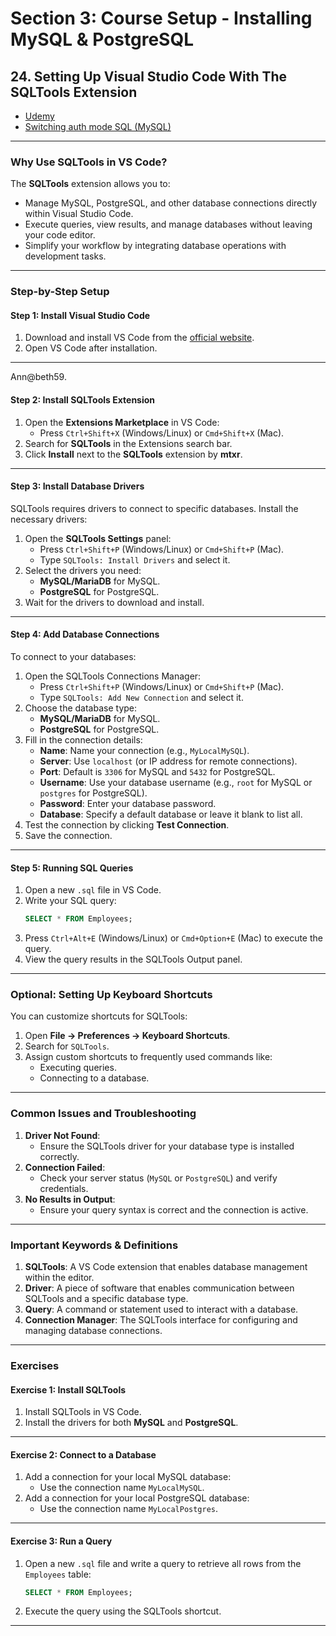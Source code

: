 # **Section 3: Course Setup - Installing MySQL & PostgreSQL**

## **24. Setting Up Visual Studio Code With The SQLTools Extension**

- [Udemy](https://www.udemy.com/course/sql-the-complete-developers-guide-mysql-postgresql/learn/lecture/28611986#overview)
- [Switching auth mode SQL (MySQL)](https://github.com/academind/sql-complete-guide-code/blob/03-setup/sql/switch-auth-mode.sql)

---

### **Why Use SQLTools in VS Code?**

The **SQLTools** extension allows you to:

- Manage MySQL, PostgreSQL, and other database connections directly within Visual Studio Code.
- Execute queries, view results, and manage databases without leaving your code editor.
- Simplify your workflow by integrating database operations with development tasks.

---

### **Step-by-Step Setup**

#### **Step 1: Install Visual Studio Code**

1. Download and install VS Code from the [official website](https://code.visualstudio.com/).
2. Open VS Code after installation.

---

Ann@beth59.

#### **Step 2: Install SQLTools Extension**

1. Open the **Extensions Marketplace** in VS Code:
   - Press `Ctrl+Shift+X` (Windows/Linux) or `Cmd+Shift+X` (Mac).
2. Search for **SQLTools** in the Extensions search bar.
3. Click **Install** next to the **SQLTools** extension by **mtxr**.

---

#### **Step 3: Install Database Drivers**

SQLTools requires drivers to connect to specific databases. Install the necessary drivers:

1. Open the **SQLTools Settings** panel:
   - Press `Ctrl+Shift+P` (Windows/Linux) or `Cmd+Shift+P` (Mac).
   - Type `SQLTools: Install Drivers` and select it.
2. Select the drivers you need:
   - **MySQL/MariaDB** for MySQL.
   - **PostgreSQL** for PostgreSQL.
3. Wait for the drivers to download and install.

---

#### **Step 4: Add Database Connections**

To connect to your databases:

1. Open the SQLTools Connections Manager:
   - Press `Ctrl+Shift+P` (Windows/Linux) or `Cmd+Shift+P` (Mac).
   - Type `SQLTools: Add New Connection` and select it.
2. Choose the database type:
   - **MySQL/MariaDB** for MySQL.
   - **PostgreSQL** for PostgreSQL.
3. Fill in the connection details:
   - **Name**: Name your connection (e.g., `MyLocalMySQL`).
   - **Server**: Use `localhost` (or IP address for remote connections).
   - **Port**: Default is `3306` for MySQL and `5432` for PostgreSQL.
   - **Username**: Use your database username (e.g., `root` for MySQL or `postgres` for PostgreSQL).
   - **Password**: Enter your database password.
   - **Database**: Specify a default database or leave it blank to list all.
4. Test the connection by clicking **Test Connection**.
5. Save the connection.

---

#### **Step 5: Running SQL Queries**

1. Open a new `.sql` file in VS Code.
2. Write your SQL query:
   ```sql
   SELECT * FROM Employees;
   ```
3. Press `Ctrl+Alt+E` (Windows/Linux) or `Cmd+Option+E` (Mac) to execute the query.
4. View the query results in the SQLTools Output panel.

---

### **Optional: Setting Up Keyboard Shortcuts**

You can customize shortcuts for SQLTools:

1. Open **File → Preferences → Keyboard Shortcuts**.
2. Search for `SQLTools`.
3. Assign custom shortcuts to frequently used commands like:
   - Executing queries.
   - Connecting to a database.

---

### **Common Issues and Troubleshooting**

1. **Driver Not Found**:
   - Ensure the SQLTools driver for your database type is installed correctly.
2. **Connection Failed**:
   - Check your server status (`MySQL` or `PostgreSQL`) and verify credentials.
3. **No Results in Output**:
   - Ensure your query syntax is correct and the connection is active.

---

### **Important Keywords & Definitions**

1. **SQLTools**: A VS Code extension that enables database management within the editor.
2. **Driver**: A piece of software that enables communication between SQLTools and a specific database type.
3. **Query**: A command or statement used to interact with a database.
4. **Connection Manager**: The SQLTools interface for configuring and managing database connections.

---

### **Exercises**

#### **Exercise 1: Install SQLTools**

1. Install SQLTools in VS Code.
2. Install the drivers for both **MySQL** and **PostgreSQL**.

---

#### **Exercise 2: Connect to a Database**

1. Add a connection for your local MySQL database:
   - Use the connection name `MyLocalMySQL`.
2. Add a connection for your local PostgreSQL database:
   - Use the connection name `MyLocalPostgres`.

---

#### **Exercise 3: Run a Query**

1. Open a new `.sql` file and write a query to retrieve all rows from the `Employees` table:
   ```sql
   SELECT * FROM Employees;
   ```
2. Execute the query using the SQLTools shortcut.

---
